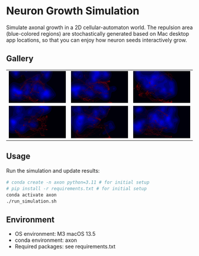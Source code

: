 # Neuron Growth Simulation

Simulate axonal growth in a 2D cellular-automaton world. The repulsion area (blue-colored regions) are stochastically generated based on Mac desktop app locations, so that you can enjoy how neuron seeds interactively grow.


## Gallery

<table>
  <tr>
    <td><img src="final_results/250724.png" width="200"></td>
    <td><img src="final_results/250723.png" width="200"></td>
    <td><img src="final_results/250722.png" width="200"></td>
  </tr>
  <tr>
    <td><img src="final_results/250721.png" width="200"></td>
    <td><img src="final_results/250720.png" width="200"></td>
    <td><img src="final_results/250719.png" width="200"></td>
  </tr>
</table>

## Usage

Run the simulation and update results:
```bash
# conda create -n axon python=3.11 # for initial setup
# pip install -r requirements.txt # for initial setup
conda activate axon
./run_simulation.sh
```

## Environment

- OS environment: M3 macOS 13.5
- conda environment: axon
- Required packages: see requirements.txt
